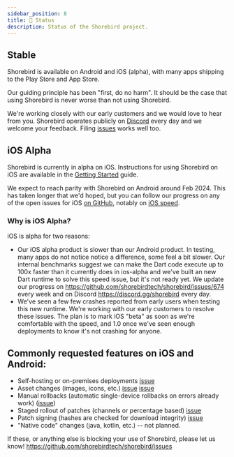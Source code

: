 ```yaml
---
sidebar_position: 8
title: 👷 Status
description: Status of the Shorebird project.
---
```


## Stable

Shorebird is available on Android and iOS (alpha), with many apps shipping
to the Play Store and App Store.

Our guiding principle has been "first, do no harm". It should be
the case that using Shorebird is never worse than not using Shorebird.

We're working closely with our early customers and we would love to hear from
you. Shorebird operates publicly on [Discord](https://discord.gg/shorebird)
every day and we welcome your feedback. Filing
[issues](https://github.com/shorebirdtech/shorebird/issues) works well too.

## iOS Alpha

Shorebird is currently in alpha on iOS. Instructions for using Shorebird on
iOS are available in the [Getting Started](/) guide.

We expect to reach parity with Shorebird on Android around Feb 2024. This has
taken longer that we'd hoped, but you can follow our progress on any of the open
issues for iOS [on
GitHub](https://github.com/shorebirdtech/shorebird/issues?q=is%3Aopen+is%3Aissue+label%3Aios),
notably on [iOS speed](https://github.com/shorebirdtech/shorebird/issues/674).

### Why is iOS Alpha?

iOS is alpha for two reasons:

- Our iOS alpha product is slower than our Android product. In testing, many
  apps do not notice notice a difference, some feel a bit slower. Our internal
  benchmarks suggest we can make the Dart code execute up to 100x faster than it
  currently does in ios-alpha and we've built an new Dart runtime to solve this
  speed issue, but it's not ready yet. We update our progress on
  https://github.com/shorebirdtech/shorebird/issues/674 every week and on
  Discord https://discord.gg/shorebird every day.
- We've seen a few few crashes reported from early users when testing this new
  runtime. We're working with our early customers to resolve these issues. The
  plan is to mark iOS "beta" as soon as we're comfortable with the speed, and
  1.0 once we've seen enough deployments to know it's not crashing for anyone.

## Commonly requested features on iOS and Android:

- Self-hosting or on-premises deployments [issue](https://github.com/shorebirdtech/shorebird/issues/485)
- Asset changes (images, icons, etc.) [issue](https://github.com/shorebirdtech/shorebird/issues/318)
  [issue](https://github.com/shorebirdtech/shorebird/issues/1100)
- Manual rollbacks (automatic single-device rollbacks on errors already work) ([issue](https://github.com/shorebirdtech/shorebird/issues/126))
- Staged rollout of patches (channels or percentage based) [issue](https://github.com/shorebirdtech/shorebird/issues/110)
- Patch signing (hashes are checked for download integrity) [issue](https://github.com/shorebirdtech/shorebird/issues/112)
- "Native code" changes (java, kotlin, etc.) -- not planned.

If these, or anything else is blocking your use of Shorebird, please let us know!
https://github.com/shorebirdtech/shorebird/issues
